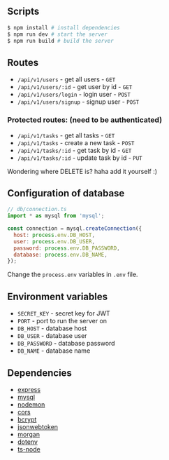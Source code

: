 ## Scripts

```bash
$ npm install # install dependencies
$ npm run dev # start the server
$ npm run build # build the server
```

## Routes
- `/api/v1/users` - get all users - `GET`
- `/api/v1/users/:id` - get user by id - `GET`
- `/api/v1/users/login` - login user - `POST`
- `/api/v1/users/signup` - signup user - `POST`

### Protected routes: (need to be authenticated)
- `/api/v1/tasks` - get all tasks - `GET`
- `/api/v1/tasks` - create a new task - `POST`
- `/api/v1/tasks/:id` - get task by id - `GET`
- `/api/v1/tasks/:id` - update task by id - `PUT`

Wondering where DELETE is? haha add it yourself :)

## Configuration of database
```js
// db/connection.ts
import * as mysql from 'mysql';

const connection = mysql.createConnection({
  host: process.env.DB_HOST,
  user: process.env.DB_USER,
  password: process.env.DB_PASSWORD,
  database: process.env.DB_NAME,
});
```

Change the `process.env` variables in `.env` file.


## Environment variables
- `SECRET_KEY` - secret key for JWT
- `PORT` - port to run the server on
- `DB_HOST` - database host
- `DB_USER` - database user
- `DB_PASSWORD` - database password
- `DB_NAME` - database name

## Dependencies

- [express](https://github.com/expressjs/express)
- [mysql](https://github.com/mysqljs/mysql)
- [nodemon](https://github.com/remy/nodemon)
- [cors](https://github.com/expressjs/cors)
- [bcrypt](https://github.com/kelektiv/node.bcrypt.js)
- [jsonwebtoken](https://github.com/auth0/node-jsonwebtoken)
- [morgan](https://github.com/expressjs/morgan)
- [dotenv](https://github.com/motdotla/dotenv)
- [ts-node](https://github.com/TypeStrong/ts-node)